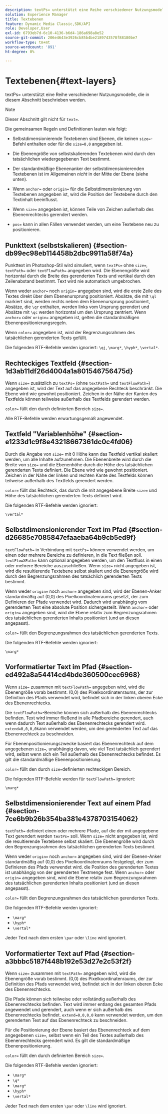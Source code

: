 ```yaml
---
description: textPs= unterstützt eine Reihe verschiedener Nutzungsmodelle, die in diesem Abschnitt beschrieben werden.
solution: Experience Manager
title: Textebenen
feature: Dynamic Media Classic,SDK/API
role: Developer,User
exl-id: 6793eb7d-6c10-4136-b6d4-186a698a8e52
source-git-commit: 206e4643e3926cb85b4be2189743578f88180be7
workflow-type: tm+mt
source-wordcount: '891'
ht-degree: 0%

---
```


# Textebenen{#text-layers}

textPs= unterstützt eine Reihe verschiedener Nutzungsmodelle, die in diesem Abschnitt beschrieben werden.

>[!NOTE]
>
>Dieser Abschnitt gilt nicht für `text=`.

Die gemeinsamen Regeln und Definitionen lauten wie folgt:

* Selbstdimensionierende Textebenen sind Ebenen, die keinen `size=`-Befehl enthalten oder für die `size=0,0` angegeben ist.

* Die Ebenengröße von selbstskalierenden Textebenen wird durch den tatsächlichen wiedergegebenen Text bestimmt.
* Der standardmäßige Ebenenanker der selbstdimensionierenden Textebenen ist im Allgemeinen *nicht* in der Mitte der Ebene (siehe unten).
* Wenn `anchor=` oder `origin=` für die Selbstdimensionierung von Textebenen angegeben ist, wird die Position der Textebene durch den Textinhalt beeinflusst.

* Wenn `size=` angegeben ist, können Teile von Zeichen außerhalb des Ebenenrechtecks gerendert werden.
* `pos=` kann in allen Fällen verwendet werden, um eine Textebene neu zu positionieren.

## Punkttext (selbstskalieren) {#section-db99ec98eb114458b2dbc9911a58f74a}

Punkttext im Photoshop-Stil wird simuliert, wenn `textPs=` ohne `size=`, `textPath=` oder `textFlowPath=` angegeben wird. Die Ebenengröße wird horizontal durch die Breite des gerenderten Texts und vertikal durch den Zeilenabstand bestimmt. Text wird nie automatisch umgebrochen.

Wenn weder `anchor=` noch `origin=` angegeben sind, wird die erste Zeile des Textes direkt über dem Ebenenursprung positioniert. Absätze, die mit `\ql` markiert sind, werden rechts neben dem Ebenenursprung positioniert, Absätze, die `\qr` enthalten, werden links vom Ursprung gerendert und Absätze mit `\qc` werden horizontal um den Ursprung zentriert. Wenn `anchor=` oder `origin=` angegeben ist, gelten die standardmäßigen Ebenenpositionierungsregeln.

Wenn `color=` angegeben ist, wird der Begrenzungsrahmen des tatsächlichen gerenderten Texts gefüllt.

Die folgenden RTF-Befehle werden ignoriert: `\qj`, `\marg*`, `\hyph*`, `\vertal*`.

## Rechteckiges Textfeld {#section-1d3ab11df26d4004a1a801546756475d}

Wenn `size=` zusätzlich zu `textPs=` (ohne `textPath=` und `textFlowPath=`) angegeben ist, wird der Text auf das angegebene Rechteck beschränkt. Die Ebene wird wie gewohnt positioniert. Zeichen in der Nähe der Kanten des Textfelds können teilweise außerhalb des Textfelds gerendert werden.

`color=` füllt den durch definierten Bereich  `size=`.

Alle RTF-Befehle werden erwartungsgemäß angewendet.

## Textfeld &quot;Variablenhöhe&quot; {#section-e1233d1c9f8e43218667361dc0c4fd06}

Durch die Angabe von `size=` mit 0 Höhe kann das Textfeld vertikal skaliert werden, um alle Inhalte aufzunehmen. Die Ebenenbreite wird durch die Breite von `size=` und die Ebenenhöhe durch die Höhe des tatsächlichen gerenderten Texts definiert. Die Ebene wird wie gewohnt positioniert. Zeichen in der Nähe der linken und rechten Kante des Textfelds können teilweise außerhalb des Textfelds gerendert werden.

`color=` füllt das Rechteck, das durch die mit angegebene Breite  `size=` und Höhe des tatsächlichen gerenderten Texts definiert wird.

Die folgenden RTF-Befehle werden ignoriert:

`\vertal*`

## Selbstdimensionierender Text im Pfad {#section-d26685e7085847efaaeba64b9cb5ed9f}

`textFlowPath=` in Verbindung mit  `textPs=` können verwendet werden, um einen oder mehrere Bereiche zu definieren, in die Text fließen soll. `textFlowXPath=` kann optional angegeben werden, um den Textfluss in einen oder mehrere Bereiche auszuschließen. Wenn `size=` nicht angegeben ist, wird die resultierende Textebene selbst skaliert und die Ebenengröße wird durch den Begrenzungsrahmen des tatsächlich gerenderten Texts bestimmt.

Wenn weder `origin=` noch `anchor=` angegeben sind, wird der Ebenen-Anker standardmäßig auf (0,0) des Pixelkoordinatenraums gesetzt, der zum Definieren der Pfade verwendet wird. Dadurch wird unabhängig vom gerenderten Text eine absolute Position sichergestellt. Wenn `anchor=` oder `origin=` angegeben sind, wird die Ebene relativ zum Begrenzungsrahmen des tatsächlichen gerenderten Inhalts positioniert (und an diesen angepasst).

`color=` füllt den Begrenzungsrahmen des tatsächlichen gerenderten Texts.

Die folgenden RTF-Befehle werden ignoriert:

`\marg*`

## Vorformatierter Text im Pfad {#section-ed492a8a54414cd4bde360500cec6968}

Wenn `size=` zusammen mit `textFlowPath=` angegeben wird, wird die Ebenengröße vorab bestimmt. (0,0) des Pixelkoordinatenraums, der zur Definition des Pfads verwendet wird, befindet sich in der linken oberen Ecke des Ebenenrechtecks.

Die `textFlowPath=`-Bereiche können sich außerhalb des Ebenenrechtecks befinden. Text wird immer fließend in alle Pfadbereiche gerendert, auch wenn dadurch Text außerhalb des Ebenenrechtecks gerendert wird. `extend=0,0,0,0`kann verwendet werden, um den gerenderten Text auf das Ebenenrechteck zu beschneiden.

Für Ebenenpositionierungszwecke basiert das Ebenenrechteck auf dem angegebenen `size=`, unabhängig davon, wie viel Text tatsächlich gerendert wird, selbst wenn sich ein Teil außerhalb des Ebenenrechtecks befindet. Es gilt die standardmäßige Ebenenpositionierung.

`color=` füllt den durch  `size=`definierten rechteckigen Bereich.

Die folgenden RTF-Befehle werden für `textFlowPath=` ignoriert:

`\marg*`

## Selbstdimensionierender Text auf einem Pfad {#section-7ce6b9b26b354ba381e4378703154062}

`textPath=` definiert einen oder mehrere Pfade, auf die der mit angegebene Text gerendert werden  `textPs=` soll. Wenn `size=` nicht angegeben ist, wird die resultierende Textebene selbst skaliert. Die Ebenengröße wird durch den Begrenzungsrahmen des tatsächlichen gerenderten Texts bestimmt.

Wenn weder `origin=` noch `anchor=` angegeben sind, wird der Ebenen-Anker standardmäßig auf (0,0) des Pixelkoordinatenraums festgelegt, der zum Definieren des Pfads verwendet wird. die Position des gerenderten Textes ist unabhängig von der gerenderten Textmenge fest. Wenn `anchor=` oder `origin=` angegeben sind, wird die Ebene relativ zum Begrenzungsrahmen des tatsächlichen gerenderten Inhalts positioniert (und an diesen angepasst).

`color=` füllt den Begrenzungsrahmen des tatsächlichen gerenderten Texts.

Die folgenden RTF-Befehle werden ignoriert:

* `\marg*`
* `\hyph*`
* `\vertal*`

Jeder Text nach dem ersten `\par` oder `\line` wird ignoriert.

## Vorformatierter Text auf Pfad {#section-a3bbbc5187f448b192e53d27e2c53f2f}

Wenn `size=` zusammen mit `textPath=` angegeben wird, wird die Ebenengröße vorab bestimmt. (0,0) des Pixelkoordinatenraums, der zur Definition des Pfads verwendet wird, befindet sich in der linken oberen Ecke des Ebenenrechtecks.

Die Pfade können sich teilweise oder vollständig außerhalb des Ebenenrechtecks befinden. Text wird immer entlang des gesamten Pfads angewendet und gerendert, auch wenn er sich außerhalb des Ebenenrechtecks befindet. `extend=0,0,0,0` kann verwendet werden, um den gerenderten Text auf das Ebenenrechteck zu beschneiden.

Für die Positionierung der Ebene basiert das Ebenenrechteck auf dem angegebenen `size=`, selbst wenn ein Teil des Textes außerhalb des Ebenenrechtecks gerendert wird. Es gilt die standardmäßige Ebenenpositionierung.

`color=` füllt den durch definierten Bereich  `size=`.

Die folgenden RTF-Befehle werden ignoriert:

* `\marg*`
* `\q*`
* `\marg*`
* `\hyph*`
* `\vertal*`

Jeder Text nach dem ersten `\par` oder `\line` wird ignoriert.
